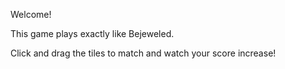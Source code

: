 Welcome!

This game plays exactly like Bejeweled.

Click and drag the tiles to match and watch your score increase!
